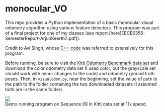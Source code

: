 # monocular_VO
This repo provides a Python implementation of a basic monocular visual odometry algorithm using various feature detectors. This program was part of a final project for one of my classes (see report [here]EECE6356-SemesterReport-ArjunKeerthi1.pdf)).

Credit to Avi Singh, whose [C++ code](https://github.com/avisingh599/mono-vo.git) was referred to extensively for this program.



Before running, be sure to visit the [Kitti Odometry Benchmark data set](http://www.cvlibs.net/datasets/kitti/eval_odometry.php) and download the color odometry data set (I used color, but the grayscale set should work with minor changes to the code) and odometry ground truth poses. Then, in `visualodom.py`, near the beginning, set the value of `path` to the path to the folder containing the two downloaded datasets (I assumed both are in the same folder).

![](sequence9gfft.gif)<br />
Demo running program on Sequence 09 in Kitti data set at 11x speed.
